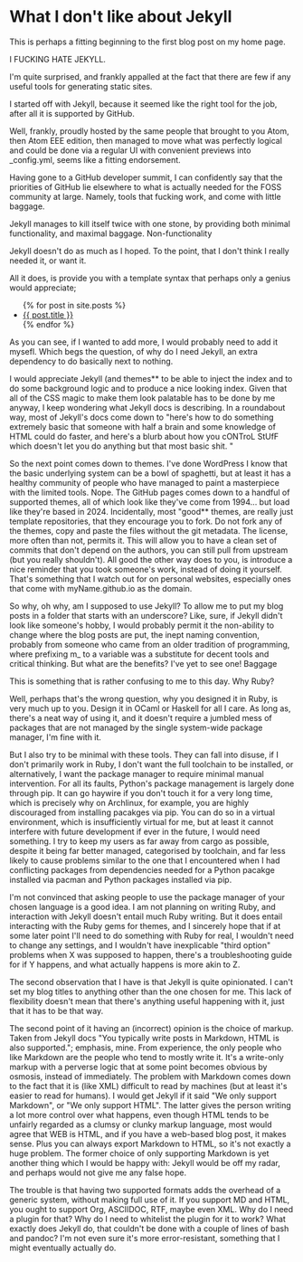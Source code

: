 # What I don't like about Jekyll

This is perhaps a fitting beginning to the first blog post on my home page.

I FUCKING HATE JEKYLL.

I'm quite surprised, and frankly appalled at the fact that there are few if any useful tools for generating static sites.

I started off with Jekyll, because it seemed like the right tool for the job, after all it is supported by GitHub.

Well, frankly, proudly hosted by the same people that brought to you Atom, then Atom EEE edition, then managed to move what was perfectly logical and could be done via a regular UI with convenient previews into _config.yml, seems like a fitting endorsement.

Having gone to a GitHub developer summit, I can confidently say that the priorities of GitHub lie elsewhere to what is actually needed for the FOSS community at large. Namely, tools that fucking work, and come with little baggage.

Jekyll manages to kill itself twice with one stone, by providing both minimal functionality, and maximal baggage.
Non-functionality

Jekyll doesn't do as much as I hoped. To the point, that I don't think I really needed it, or want it.

All it does, is provide you with a template syntax that perhaps only a genius would appreciate;

<ul>
  {% for post in site.posts %}
	<li>
	  <a href="{{ post.url }}">{{ post.title }}</a>
	</li>
  {% endfor %}
</ul>

As you can see, if I wanted to add more, I would probably need to add it mysefl. Which begs the question, of why do I need Jekyll, an extra dependency to do basically next to nothing.

I would appreciate Jekyll (and themes** to be able to inject the index and to do some background logic and to produce a nice looking index. Given that all of the CSS magic to make them look palatable has to be done by me anyway, I keep wondering what Jekyll docs is describing. In a roundabout way, most of Jekyll's docs come down to "here's how to do something extremely basic that someone with half a brain and some knowledge of HTML could do faster, and here's a blurb about how you cONTroL StUfF which doesn't let you do anything but that most basic shit. "

So the next point comes down to themes. I've done WordPress I know that the basic underlying system can be a bowl of spaghetti, but at least it has a healthy community of people who have managed to paint a masterpiece with the limited tools. Nope. The GitHub pages comes down to a handful of supported themes, all of which look like they've come from 1994... but load like they're based in 2024. Incidentally, most "good** themes, are really just template repositories, that they encourage you to fork. Do not fork any of the themes, copy and paste the files without the git metadata. The license, more often than not, permits it. This will allow you to have a clean set of commits that don't depend on the authors, you can still pull from upstream (but you really shouldn't). All good the other way does to you, is introduce a nice reminder that you took someone's work, instead of doing it yourself. That's something that I watch out for on personal websites, especially ones that come with myName.github.io as the domain.

So why, oh why, am I supposed to use Jekyll? To allow me to put my blog posts in a folder that starts with an underscore? Like, sure, if Jekyll didn't look like someone's hobby, I would probably permit it the non-ability to change where the blog posts are put, the inept naming convention, probably from someone who came from an older tradition of programming, where prefixing m_ to a variable was a substitute for decent tools and critical thinking. But what are the benefits? I've yet to see one!
Baggage

This is something that is rather confusing to me to this day. Why Ruby?

Well, perhaps that's the wrong question, why you designed it in Ruby, is very much up to you. Design it in OCaml or Haskell for all I care. As long as, there's a neat way of using it, and it doesn't require a jumbled mess of packages that are not managed by the single system-wide package manager, I'm fine with it.

But I also try to be minimal with these tools. They can fall into disuse, if I don't primarily work in Ruby, I don't want the full toolchain to be installed, or alternatively, I want the package manager to require minimal manual intervention. For all its faults, Python's package management is largely done through pip. It can go haywire if you don't touch it for a very long time, which is precisely why on Archlinux, for example, you are highly discouraged from installing pacakges via pip. You can do so in a virtual environment, which is insufficiently virtual for me, but at least it cannot interfere with future development if ever in the future, I would need something. I try to keep my users as far away from cargo as possible, despite it being far better managed, categorised by toolchain, and far less likely to cause problems similar to the one that I encountered when I had conflicting packages from dependencies needed for a Python pacakge installed via pacman and Python packages installed via pip.

I'm not convinced that asking people to use the package manager of your chosen language is a good idea. I am not planning on writing Ruby, and interaction with Jekyll doesn't entail much Ruby writing. But it does entail interacting with the Ruby gems for themes, and I sincerely hope that if at some later point I'll need to do something with Ruby for real, I wouldn't need to change any settings, and I wouldn't have inexplicable "third option" problems when X was supposed to happen, there's a troubleshooting guide for if Y happens, and what actually happens is more akin to Z.

The second observation that I have is that Jekyll is quite opinionated. I can't set my blog titles to anything other than the one chosen for me. This lack of flexibility doesn't mean that there's anything useful happening with it, just that it has to be that way.

The second point of it having an (incorrect) opinion is the choice of markup. Taken from Jekyll docs "You typically write posts in Markdown, HTML is also supported."; emphasis, mine. From experience, the only people who like Markdown are the people who tend to mostly write it. It's a write-only markup with a perverse logic that at some point becomes obvious by osmosis, instead of immediately. The problem with Markdown comes down to the fact that it is (like XML) difficult to read by machines (but at least it's easier to read for humans). I would get Jekyll if it said "We only support Markdown", or "We only support HTML". The latter gives the person writing a lot more control over what happens, even though HTML tends to be unfairly regarded as a clumsy or clunky markup language, most would agree that WEB is HTML, and if you have a web-based blog post, it makes sense. Plus you can always export Markdown to HTML, so it's not exactly a huge problem. The former choice of only supporting Markdown is yet another thing which I would be happy with: Jekyll would be off my radar, and perhaps would not give me any false hope.

The trouble is that having two supported formats adds the overhead of a generic system, without making full use of it. If you support MD and HTML, you ought to support Org, ASCIIDOC, RTF, maybe even XML. Why do I need a plugin for that? Why do I need to whitelist the plugin for it to work? What exactly does Jekyll do, that couldn't be done with a couple of lines of bash and pandoc? I'm not even sure it's more error-resistant, something that I might eventually actually do.
